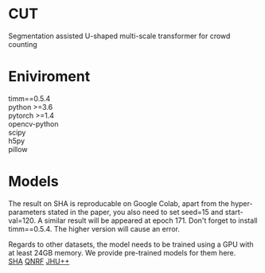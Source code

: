 # CUT
Segmentation assisted U-shaped multi-scale transformer for crowd counting

# Eniviroment
timm==0.5.4<br />
python >=3.6<br />
pytorch >=1.4<br />
opencv-python<br />
scipy<br />
h5py <br />
pillow<br />


# Models

The result on SHA is reproducable on Google Colab, apart from the hyper-parameters stated in the paper, you also need to set seed=15 and start-val=120. A similar result will be appeared at epoch 171. Don't forget to install timm==0.5.4. The higher version will cause an error.

Regards to other datasets, the model needs to be trained using a GPU with at least 24GB memory. We provide pre-trained models for them here. <br />
[SHA](https://drive.google.com/file/d/1OyRo8eqfHTvoxxCPOImaUe3Ll_g5JnWO/view?usp=sharing)
[QNRF](https://drive.google.com/file/d/19T-YScQ6g7hMYFfvRIfWRblxlBiPvStJ/view?usp=sharing)
[JHU++](https://drive.google.com/file/d/16m1zM4TNZGUi0_TDWAiqQdQEmJ1pn_Nq/view?usp=sharing)
